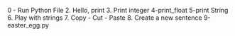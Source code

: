 0 - Run Python File
2. Hello, print
3. Print integer
4-print_float
5-print String
6. Play with strings
7. Copy - Cut - Paste
8. Create a new sentence
9-easter_egg.py
